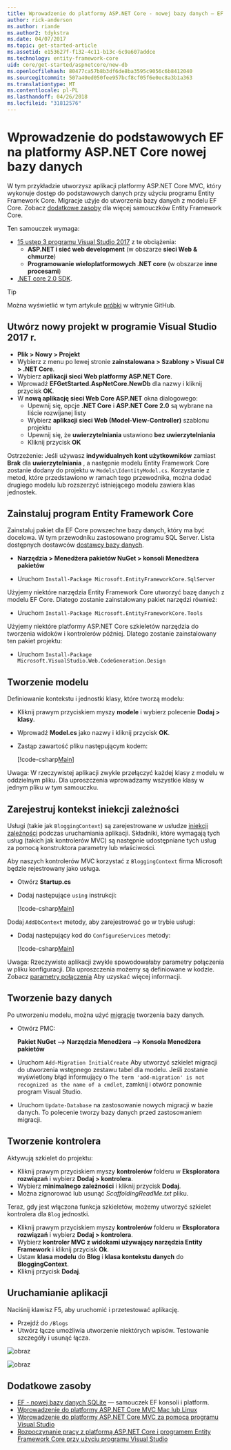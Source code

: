 ```yaml
---
title: Wprowadzenie do platformy ASP.NET Core - nowej bazy danych — EF Core
author: rick-anderson
ms.author: riande
ms.author2: tdykstra
ms.date: 04/07/2017
ms.topic: get-started-article
ms.assetid: e153627f-f132-4c11-b13c-6c9a607addce
ms.technology: entity-framework-core
uid: core/get-started/aspnetcore/new-db
ms.openlocfilehash: 80477ca57b8b3df6de8ba3595c9056c6b8412040
ms.sourcegitcommit: 507a40ed050fee957bcf8cf05f6e0ec8a3b1a363
ms.translationtype: MT
ms.contentlocale: pl-PL
ms.lasthandoff: 04/26/2018
ms.locfileid: "31812576"
---
```

# <a name="getting-started-with-ef-core-on-aspnet-core-with-a-new-database"></a>Wprowadzenie do podstawowych EF na platformy ASP.NET Core nowej bazy danych

W tym przykładzie utworzysz aplikacji platformy ASP.NET Core MVC, który wykonuje dostęp do podstawowych danych przy użyciu programu Entity Framework Core. Migracje użyje do utworzenia bazy danych z modelu EF Core. Zobacz [dodatkowe zasoby](#additional-resources) dla więcej samouczków Entity Framework Core.

Ten samouczek wymaga:
* [15 ustęp 3 programu Visual Studio 2017](https://www.visualstudio.com/downloads/) z te obciążenia:
  * **ASP.NET i sieć web development** (w obszarze **sieci Web & chmurze**)
  * **Programowanie wieloplatformowych .NET core** (w obszarze **inne procesami**)
* [.NET core 2.0 SDK](https://www.microsoft.com/net/download/core).

> [!TIP]  
> Można wyświetlić w tym artykule [próbki](https://github.com/aspnet/EntityFramework.Docs/tree/master/samples/core/GetStarted/AspNetCore/EFGetStarted.AspNetCore.NewDb) w witrynie GitHub.

## <a name="create-a-new-project-in-visual-studio-2017"></a>Utwórz nowy projekt w programie Visual Studio 2017 r.

* **Plik > Nowy > Projekt**
* Wybierz z menu po lewej stronie **zainstalowana > Szablony > Visual C# > .NET Core**.
* Wybierz **aplikacji sieci Web platformy ASP.NET Core**.
* Wprowadź **EFGetStarted.AspNetCore.NewDb** dla nazwy i kliknij przycisk **OK**.
* W **nową aplikację sieci Web Core ASP.NET** okna dialogowego:
  * Upewnij się, opcje **.NET Core** i **ASP.NET Core 2.0** są wybrane na liście rozwijanej listy
  * Wybierz **aplikacji sieci Web (Model-View-Controller)** szablonu projektu
  * Upewnij się, że **uwierzytelniania** ustawiono **bez uwierzytelniania**
  * Kliknij przycisk **OK**

Ostrzeżenie: Jeśli używasz **indywidualnych kont użytkowników** zamiast **Brak** dla **uwierzytelniania** , a następnie modelu Entity Framework Core zostanie dodany do projektu w `Models\IdentityModel.cs`. Korzystanie z metod, które przedstawiono w ramach tego przewodnika, można dodać drugiego modelu lub rozszerzyć istniejącego modelu zawiera klas jednostek.

## <a name="install-entity-framework-core"></a>Zainstaluj program Entity Framework Core

Zainstaluj pakiet dla EF Core powszechne bazy danych, który ma być docelowa. W tym przewodniku zastosowano programu SQL Server. Lista dostępnych dostawców [dostawcy bazy danych](../../providers/index.md).

* **Narzędzia > Menedżera pakietów NuGet > konsoli Menedżera pakietów**

* Uruchom `Install-Package Microsoft.EntityFrameworkCore.SqlServer`

Użyjemy niektóre narzędzia Entity Framework Core utworzyć bazę danych z modelu EF Core. Dlatego zostanie zainstalowany pakiet narzędzi również:

* Uruchom `Install-Package Microsoft.EntityFrameworkCore.Tools`

Użyjemy niektóre platformy ASP.NET Core szkieletów narzędzia do tworzenia widoków i kontrolerów później. Dlatego zostanie zainstalowany ten pakiet projektu:

* Uruchom `Install-Package Microsoft.VisualStudio.Web.CodeGeneration.Design`

## <a name="create-the-model"></a>Tworzenie modelu

Definiowanie kontekstu i jednostki klasy, które tworzą modelu:

* Kliknij prawym przyciskiem myszy **modele** i wybierz polecenie **Dodaj > klasy**.
* Wprowadź **Model.cs** jako nazwy i kliknij przycisk **OK**.
* Zastąp zawartość pliku następującym kodem:

  [!code-csharp[Main](../../../../samples/core/GetStarted/AspNetCore/EFGetStarted.AspNetCore.NewDb/Models/Model.cs)]

Uwaga: W rzeczywistej aplikacji zwykle przełączyć każdej klasy z modelu w oddzielnym pliku. Dla uproszczenia wprowadzamy wszystkie klasy w jednym pliku w tym samouczku.

## <a name="register-your-context-with-dependency-injection"></a>Zarejestruj kontekst iniekcji zależności

Usługi (takie jak `BloggingContext`) są zarejestrowane w usłudze [iniekcji zależności](http://docs.asp.net/en/latest/fundamentals/dependency-injection.html) podczas uruchamiania aplikacji. Składniki, które wymagają tych usług (takich jak kontrolerów MVC) są następnie udostępniane tych usług za pomocą konstruktora parametry lub właściwości.

Aby naszych kontrolerów MVC korzystać z `BloggingContext` firma Microsoft będzie rejestrowany jako usługa.

* Otwórz **Startup.cs**
* Dodaj następujące `using` instrukcji:

  [!code-csharp[Main](../../../../samples/core/GetStarted/AspNetCore/EFGetStarted.AspNetCore.NewDb/Startup.cs#AddedUsings)]

Dodaj `AddDbContext` metody, aby zarejestrować go w trybie usługi:

* Dodaj następujący kod do `ConfigureServices` metody:

  [!code-csharp[Main](../../../../samples/core/GetStarted/AspNetCore/EFGetStarted.AspNetCore.NewDb/Startup.cs?name=ConfigureServices&highlight=7-8)]

Uwaga: Rzeczywiste aplikacji zwykle spowodowałaby parametry połączenia w pliku konfiguracji. Dla uproszczenia możemy są definiowane w kodzie. Zobacz [parametry połączenia](../../miscellaneous/connection-strings.md) Aby uzyskać więcej informacji.

## <a name="create-your-database"></a>Tworzenie bazy danych

Po utworzeniu modelu, można użyć [migracje](https://docs.microsoft.com/aspnet/core/data/ef-mvc/migrations#introduction-to-migrations) tworzenia bazy danych.

* Otwórz PMC:

  **Pakiet NuGet –> Narzędzia Menedżera –> Konsola Menedżera pakietów**
* Uruchom `Add-Migration InitialCreate` Aby utworzyć szkielet migracji do utworzenia wstępnego zestawu tabel dla modelu. Jeśli zostanie wyświetlony błąd informujący o `The term 'add-migration' is not recognized as the name of a cmdlet`, zamknij i otwórz ponownie program Visual Studio.
* Uruchom `Update-Database` na zastosowanie nowych migracji w bazie danych. To polecenie tworzy bazy danych przed zastosowaniem migracji.

## <a name="create-a-controller"></a>Tworzenie kontrolera

Aktywują szkielet do projektu:

* Kliknij prawym przyciskiem myszy **kontrolerów** folderu w **Eksploratora rozwiązań** i wybierz **Dodaj > kontrolera**.
* Wybierz **minimalnego zależności** i kliknij przycisk **Dodaj**.
* Można zignorować lub usunąć *ScaffoldingReadMe.txt* pliku.

Teraz, gdy jest włączona funkcja szkieletów, możemy utworzyć szkielet kontrolera dla `Blog` jednostki.

* Kliknij prawym przyciskiem myszy **kontrolerów** folderu w **Eksploratora rozwiązań** i wybierz **Dodaj > kontrolera**.
* Wybierz **kontroler MVC z widokami używający narzędzia Entity Framework** i kliknij przycisk **Ok**.
* Ustaw **klasa modelu** do **Blog** i **klasa kontekstu danych** do **BloggingContext**.
* Kliknij przycisk **Dodaj**.


## <a name="run-the-application"></a>Uruchamianie aplikacji

Naciśnij klawisz F5, aby uruchomić i przetestować aplikację.

* Przejdź do `/Blogs`
* Utwórz łącze umożliwia utworzenie niektórych wpisów. Testowanie szczegóły i usunąć łącza.

![obraz](_static/create.png)

![obraz](_static/index-new-db.png)

## <a name="additional-resources"></a>Dodatkowe zasoby

* [EF - nowej bazy danych SQLite](xref:core/get-started/netcore/new-db-sqlite) — samouczek EF konsoli i platform.
* [Wprowadzenie do platformy ASP.NET Core MVC Mac lub Linux](https://docs.microsoft.com/aspnet/core/tutorials/first-mvc-app-xplat/index)
* [Wprowadzenie do platformy ASP.NET Core MVC za pomocą programu Visual Studio](https://docs.microsoft.com/aspnet/core/tutorials/first-mvc-app/index)
* [Rozpoczynanie pracy z platformą ASP.NET Core i programem Entity Framework Core przy użyciu programu Visual Studio](https://docs.microsoft.com/aspnet/core/data/ef-mvc/index)
